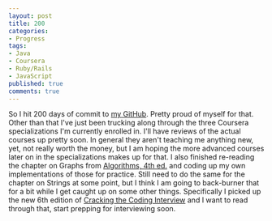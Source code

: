 ```yaml
---
layout: post
title: 200
categories: 
- Progress
tags: 
- Java
- Coursera
- Ruby/Rails
- JavaScript
published: true
comments: true
---
```


So I hit 200 days of commit to <a href="https://github.com/TaylorHuston" target="_blank">my GitHub</a>. Pretty proud of myself for that. Other than that I've just been trucking along through the three Coursera specializations I'm currently enrolled in. I'll have reviews of the actual courses up pretty soon. In general they aren't teaching me anything new, yet, not really worth the money, but I am hoping the more advanced courses later on in the specializations makes up for that. I also finished re-reading the chapter on Graphs from <a href="http://algs4.cs.princeton.edu/home/" target="_blank">Algorithms, 4th ed.</a> and coding up my own implementations of those for practice. Still need to do the same for the chapter on Strings at some point, but I think I am going to back-burner that for a bit while I get caught up on some other things. Specifically I picked up the new 6th edition of <a href="http://www.amazon.com/Cracking-Coding-Interview-6th-Edition/dp/0984782850" target="_blank">Cracking the Coding Interview</a> and I want to read through that, start prepping for interviewing soon.